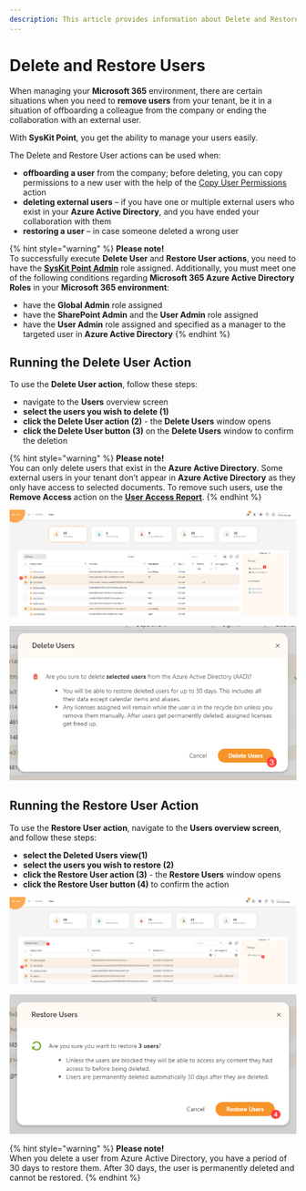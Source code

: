 ```yaml
---
description: This article provides information about Delete and Restore User actions.
---
```


# Delete and Restore Users

When managing your **Microsoft 365** environment, there are certain situations when you need to **remove users** from your tenant, be it in a situation of offboarding a colleague from the company or ending the collaboration with an external user.

With **SysKit Point**, you get the ability to manage your users easily.

The Delete and Restore User actions can be used when:

* **offboarding a user** from the company; before deleting, you can copy permissions to a new user with the help of the [Copy User Permissions](https://docs.syskit.com/point/common-tasks/copy-user-permissions) action
* **deleting external users** – if you have one or multiple external users who exist in your **Azure Active Directory**, and you have ended your collaboration with them
* **restoring a user** – in case someone deleted a wrong user

{% hint style="warning" %}
**Please note!**  
To successfully execute **Delete User** and **Restore User actions**, you need to have the [**SysKit Point Admin**](https://docs.syskit.com/point/installation-and-configuration/enable-role-based-access#syskit-point-admins) role assigned. Additionally, you must meet one of the following conditions regarding **Microsoft 365 Azure Active Directory Roles** in your **Microsoft 365 environment**:

* have the **Global Admin** role assigned
* have the **SharePoint Admin** and the **User Admin** role assigned
* have the **User Admin** role assigned and specified as a manager to the targeted user in **Azure Active Directory**
{% endhint %}

## Running the Delete User Action

To use the **Delete User action**, follow these steps:

* navigate to the **Users** overview screen
* **select the users you wish to delete \(1\)**
* **click the Delete User action \(2\)** - the **Delete Users** window opens
* **click the Delete User button \(3\)** on the **Delete Users** window to confirm the deletion

{% hint style="warning" %}
**Please note!**  
You can only delete users that exist in the **Azure Active Directory**. Some external users in your tenant don’t appear in **Azure Active Directory** as they only have access to selected documents. To remove such users, use the **Remove Access** action on the [**User Access Report**](https://docs.syskit.com/point/common-tasks/check-access-for-specific-user).
{% endhint %}

![Users overview screen - Delete User action](../.gitbook/assets/0%20%284%29.png)

![Delete Users - Confirm action](../.gitbook/assets/1%20%284%29.png)

## Running the Restore User Action

To use the **Restore User action**, navigate to the **Users overview screen**, and follow these steps:

* **select the Deleted Users view\(1\)**
* **select the users you wish to restore \(2\)**
* **click the Restore User action \(3\)** - the **Restore Users** window opens
* **click the Restore User button \(4\)** to confirm the action

![User overview screen - deleted users view, Restore User action](../.gitbook/assets/2%20%284%29.png)

![Restore User Action popup screen](../.gitbook/assets/3%20%284%29%20%281%29.png)

{% hint style="warning" %}
**Please note!**  
When you delete a user from Azure Active Directory, you have a period of 30 days to restore them. After 30 days, the user is permanently deleted and cannot be restored.
{% endhint %}

